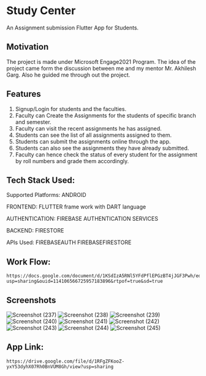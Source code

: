# Study Center

An Assignment submission Flutter App for Students.

## Motivation

The project is made under Microsoft Engage2021 Program. The idea of the project came form the discussion between me and my mentor Mr. Akhilesh Garg. Also he guided me through out the project.

## Features
  
  1. Signup/Login for students and the faculties.
  2. Faculty can Create the Assignments for the students of specific branch and semester.
  3. Faculty can visit the recent assignments he has assigned.
  4. Students can see the list of all assignments assigned to them.
  5. Students can submit the assignments online through the app.
  6. Students can also see the assignments they have already submitted.
  7. Faculty can hence check the status of every student for the assignment by roll numbers and grade them accordingly.
  
## Tech Stack Used:
  
  Supported Platforms:
      ANDROID
  
  FRONTEND:
      FLUTTER frame work with DART language
  
  AUTHENTICATION: 
      FIREBASE AUTHENTICATION SERVICES
  
  BACKEND:
      FIRESTORE
  
  APIs Used:
       FIREBASEAUTH
       FIREBASEFIRESTORE
       
 ## Work Flow:
 
    https://docs.google.com/document/d/1KSdIzA5RNl5YFdPflEPGzBT4jJGF3Pwh/edit?usp=sharing&ouid=114106566725957183896&rtpof=true&sd=true

       
 ## Screenshots
      
![Screenshot (237)](https://user-images.githubusercontent.com/50518164/143775840-951f547a-6b3b-40f6-b37c-9281cb6795f2.png)
![Screenshot (238)](https://user-images.githubusercontent.com/50518164/143775843-9c01e0cf-3ac5-4c14-9b51-4391600ba12d.png)
![Screenshot (239)](https://user-images.githubusercontent.com/50518164/143775844-7c4847a6-e0c4-42ee-93af-8261fe8434f2.png)
![Screenshot (240)](https://user-images.githubusercontent.com/50518164/143775846-6b87d271-3dcd-4361-aa1a-913db2683a6d.png)
![Screenshot (241)](https://user-images.githubusercontent.com/50518164/143775849-46186f04-cf94-4b4c-aca6-d370879290f9.png)
![Screenshot (242)](https://user-images.githubusercontent.com/50518164/143775850-3ba4a2c0-b3cf-4b23-911d-467a722e5784.png)
![Screenshot (243)](https://user-images.githubusercontent.com/50518164/143775852-c941cc8f-f469-4644-b6f6-22029c2ab645.png)
![Screenshot (244)](https://user-images.githubusercontent.com/50518164/143775853-4fe6a72a-ef06-4092-a594-a56dd7429a12.png)
![Screenshot (245)](https://user-images.githubusercontent.com/50518164/143775854-1e1c158b-93a3-4330-8894-f7e0916c70be.png)

## App Link:
    https://drive.google.com/file/d/1RFgZFKooZ-yxY53dyhX07Rh0BnVUM8Gh/view?usp=sharing

      
  
  
